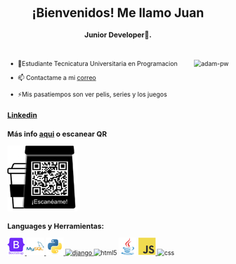 <h1 align="center">¡Bienvenidos! Me llamo Juan</h1>
<h3 align="center">Junior Developer🌟.</h3>

<br>

<p><img align="right" src="https://github.com/Adam-pw/Adam-pw/blob/main/animation_500_kxa883sd.gif" alt="adam-pw" /></p>


- 🌱Estudiante Tecnicatura Universitaria en Programacion

- 📫 Contactame a mi <a href="mailto:jbelich89@gmail.com">correo</a>

- ⚡Mis pasatiempos son ver pelis, series y los juegos

<h3 align="left"><a href="https://www.linkedin.com/in/juan-belich-bb214223a/" target="blank">Linkedin</h3>  </a>

<h3>Más info <a href="https://jbelich.notion.site/jbelich/Juan-Ignacio-Belich-30453883cb364bac822f570e3426a463">aqui</a> o escanear QR</h3>
   <img align="center"src="https://github.com/JuanBelich/JuanBelich/blob/main/qr.png"alt="CV" height="150" width="160" />

<h3 align="left">Languages y Herramientas:</h3>
<p align="left"> 
    </a> 
    <a href="https://getbootstrap.com" target="_blank" rel="noreferrer"> 
      <img src="https://raw.githubusercontent.com/devicons/devicon/master/icons/bootstrap/bootstrap-plain-wordmark.svg" alt="bootstrap" width="40" height="40" /> 
    </a> 
     <a href="https://www.mysql.com/" target="_blank" rel="noreferrer"> 
      <img src="https://raw.githubusercontent.com/devicons/devicon/master/icons/mysql/mysql-original-wordmark.svg" alt="mysql" width="40" height="40" /> 
    </a> 
    <a href="https://www.python.org" target="_blank" rel="noreferrer"> <img src="https://raw.githubusercontent.com/devicons/devicon/master/icons/python/python-original.svg" alt="python" width="40" height="40" /> </a> 
        <a href="https://https://www.djangoproject.com/" target="_blank" rel="noreferrer"> <img  src="https://www.vectorlogo.zone/logos/djangoproject/djangoproject-icon.svg" alt="django" width="40"height="40" /> </a> 
    <a target="_blank" rel="noreferrer"><img src="https://www.vectorlogo.zone/logos/w3_html5/w3_html5-icon.svg" alt="html5" width="40" height="40" />    
  <a href="https://www.java.com" target="_blank" rel="noreferrer"> <img src="https://raw.githubusercontent.com/devicons/devicon/master/icons/java/java-original.svg" alt="java" width="40" height="40" /></a>   
  <a href="https://developer.mozilla.org/en-US/docs/Web/JavaScript" target="_blank" rel="noreferrer"> 
    <img src="https://raw.githubusercontent.com/devicons/devicon/master/icons/javascript/javascript-original.svg"alt="javascript" width="40" height="40" />
  </a>
  <a target="_blank" rel="noreferrer"> <img src="https://www.vectorlogo.zone/logos/w3_css/w3_css-icon.svg" alt="css" width="40" height="40" /></a>
  </p>

